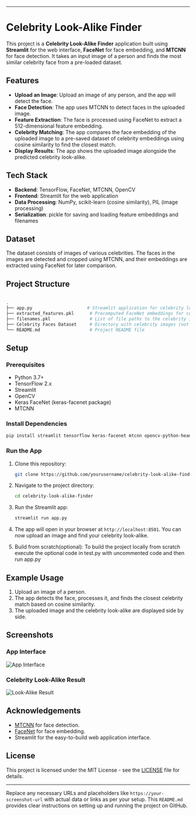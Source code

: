 
---

# Celebrity Look-Alike Finder

This project is a **Celebrity Look-Alike Finder** application built using **Streamlit** for the web interface, **FaceNet** for face embedding, and **MTCNN** for face detection. It takes an input image of a person and finds the most similar celebrity face from a pre-loaded dataset.

## Features

- **Upload an Image**: Upload an image of any person, and the app will detect the face.
- **Face Detection**: The app uses MTCNN to detect faces in the uploaded image.
- **Feature Extraction**: The face is processed using FaceNet to extract a 512-dimensional feature embedding.
- **Celebrity Matching**: The app compares the face embedding of the uploaded image to a pre-saved dataset of celebrity embeddings using cosine similarity to find the closest match.
- **Display Results**: The app shows the uploaded image alongside the predicted celebrity look-alike.

## Tech Stack

- **Backend**: TensorFlow, FaceNet, MTCNN, OpenCV
- **Frontend**: Streamlit for the web application
- **Data Processing**: NumPy, scikit-learn (cosine similarity), PIL (image processing)
- **Serialization**: pickle for saving and loading feature embeddings and filenames

## Dataset

The dataset consists of images of various celebrities. The faces in the images are detected and cropped using MTCNN, and their embeddings are extracted using FaceNet for later comparison.

## Project Structure

```bash

.
├── app.py                     # Streamlit application for celebrity look-alike detection
├── extracted_features.pkl      # Precomputed FaceNet embeddings for celebrity images
├── filenames.pkl               # List of file paths to the celebrity images
├── Celebrity Faces Dataset     # Directory with celebrity images (not included in repo)
└── README.md                   # Project README file
```

## Setup

### Prerequisites

- Python 3.7+
- TensorFlow 2.x
- Streamlit
- OpenCV
- Keras FaceNet (keras-facenet package)
- MTCNN

### Install Dependencies

```bash
pip install streamlit tensorflow keras-facenet mtcnn opencv-python-headless scikit-learn
```

### Run the App

1. Clone this repository:
   ```bash
   git clone https://github.com/yourusername/celebrity-look-alike-finder.git
   ```
2. Navigate to the project directory:
   ```bash
   cd celebrity-look-alike-finder
   ```
3. Run the Streamlit app:
   ```bash
   streamlit run app.py
   ```

4. The app will open in your browser at `http://localhost:8501`. You can now upload an image and find your celebrity look-alike.

5. Build from scratch(optional): To build the project locally from scratch execute the optional code in test.py with uncommented code and then run app.py

## Example Usage

1. Upload an image of a person.
2. The app detects the face, processes it, and finds the closest celebrity match based on cosine similarity.
3. The uploaded image and the celebrity look-alike are displayed side by side.

## Screenshots

### App Interface

![App Interface](https://your-screenshot-url)

### Celebrity Look-Alike Result

![Look-Alike Result](https://your-screenshot-url)

## Acknowledgements

- [MTCNN](https://github.com/ipazc/mtcnn) for face detection.
- [FaceNet](https://keras.io/examples/vision/facenet/) for face embedding.
- Streamlit for the easy-to-build web application interface.

## License

This project is licensed under the MIT License - see the [LICENSE](LICENSE) file for details.

---

Replace any necessary URLs and placeholders like `https://your-screenshot-url` with actual data or links as per your setup. This `README.md` provides clear instructions on setting up and running the project on GitHub.
